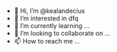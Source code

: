 - 👋 Hi, I’m @kealandecius
- 👀 I’m interested in dfq
- 🌱 I’m currently learning ...
- 💞️ I’m looking to collaborate on ...
- 📫 How to reach me ...

<!---
kealandecius/kealandecius is a ✨ special ✨ repository because its `README.md` (this file) appears on your GitHub profile.
You can click the Preview link to take a look at your changes.
--->
